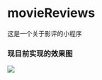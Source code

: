 # movieReviews
这是一个关于影评的小程序
### 现目前实现的效果图

![](http://yanxuan.nosdn.127.net/ce3490d116d42db02b774bcd77d8536a.gif)
